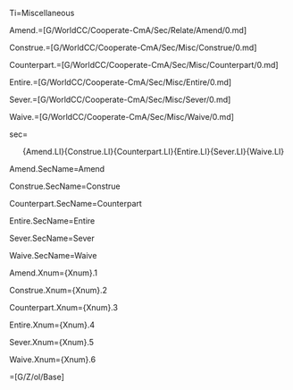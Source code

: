 Ti=Miscellaneous

Amend.=[G/WorldCC/Cooperate-CmA/Sec/Relate/Amend/0.md]

Construe.=[G/WorldCC/Cooperate-CmA/Sec/Misc/Construe/0.md]

Counterpart.=[G/WorldCC/Cooperate-CmA/Sec/Misc/Counterpart/0.md]

Entire.=[G/WorldCC/Cooperate-CmA/Sec/Misc/Entire/0.md]

Sever.=[G/WorldCC/Cooperate-CmA/Sec/Misc/Sever/0.md]

Waive.=[G/WorldCC/Cooperate-CmA/Sec/Misc/Waive/0.md]

sec=<ol>{Amend.LI}{Construe.LI}{Counterpart.LI}{Entire.LI}{Sever.LI}{Waive.LI}</ol>

Amend.SecName=Amend

Construe.SecName=Construe

Counterpart.SecName=Counterpart

Entire.SecName=Entire

Sever.SecName=Sever

Waive.SecName=Waive


Amend.Xnum={Xnum}.1

Construe.Xnum={Xnum}.2

Counterpart.Xnum={Xnum}.3

Entire.Xnum={Xnum}.4

Sever.Xnum={Xnum}.5

Waive.Xnum={Xnum}.6

=[G/Z/ol/Base]
